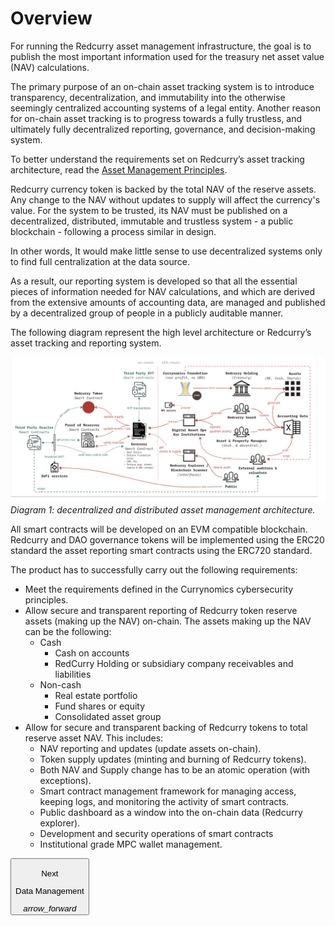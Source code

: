 # Overview
For running the Redcurry asset management infrastructure, the goal is to publish the most important information used for the treasury net asset value (NAV) calculations.

The primary purpose of an on-chain asset tracking system is to introduce transparency, decentralization, and immutability into the otherwise seemingly centralized accounting systems of a legal entity. Another reason for on-chain asset tracking is to progress towards a fully trustless, and ultimately fully decentralized reporting, governance, and decision-making system.

To better understand the requirements set on Redcurry’s asset tracking architecture, read the [Asset Management Principles](/asset/treasury/management.md).

Redcurry currency token is backed by the total NAV of the reserve assets. Any change to the NAV without updates to supply will affect the currency's value. For the system to be trusted, its NAV must be published on a decentralized, distributed, immutable and trustless system - a public blockchain - following a process similar in design.  

In other words, It would make little sense to use decentralized systems only to find full centralization at the data source. 

As a result, our reporting system is developed so that all the essential pieces of information needed for NAV calculations, and which are derived from the extensive amounts of accounting data, are managed and published by a decentralized group of people in a publicly auditable manner. 

The following diagram represent the high level architecture or Redcurry’s asset tracking and reporting system.

![image](../../media/img/redc_arch.png)
*Diagram 1: decentralized and distributed asset management architecture.*

All smart contracts will be developed on an EVM compatible blockchain. Redcurry and DAO governance tokens will be implemented using the ERC20 standard the asset reporting smart contracts using the ERC720 standard.

The product has to successfully carry out the following requirements:
* Meet the requirements defined in the Currynomics cybersecurity principles.
* Allow secure and transparent reporting of Redcurry token reserve assets (making up the NAV) on-chain. The assets making up the NAV can be the following:
    * Cash
        * Cash on accounts
        * RedCurry Holding or subsidiary company receivables and liabilities
    * Non-cash
        * Real estate portfolio
        * Fund shares or equity
        * Consolidated asset group
* Allow for secure and transparent backing of Redcurry tokens to total reserve asset NAV. This includes:
    * NAV reporting and updates (update assets on-chain).
    * Token supply updates (minting and burning of Redcurry tokens).
    * Both NAV and Supply change has to be an atomic operation (with exceptions).
    * Smart contract management framework for managing access, keeping logs, and monitoring the activity of smart contracts.
    * Public dashboard as a window into the on-chain data (Redcurry explorer).
    * Development and security operations of smart contracts
    * Institutional grade MPC wallet management.

<a href="/#/asset/technology/management">
    <button class="nextButton" >
        <div class="copy">
            <p class="title">Next</p>
            <p class="value">Data Management</p>
        </div>
        <div class="icon"><i class="material-icons">arrow_forward</i></div>
    </button>
</a>

<!-- [Next: Asset Management](/asset/technology/management.md) -->

